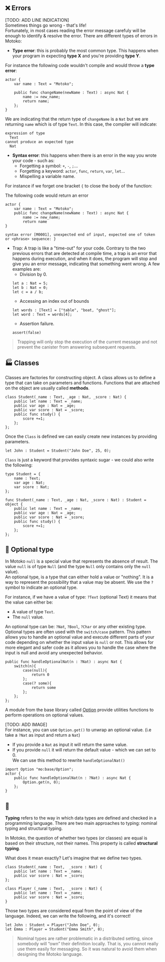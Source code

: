 



## ❌ Errors
[TODO: ADD LINE INDICATION] <br/>
Sometimes things go wrong - that's life! <br/> Fortunately, in most cases reading the error message carefuly will be enough to identify & resolve the error. 
There are different types of errors in Motoko:

- **Type error**: this is probably the most common type. This happens when your program in expecting **type X** and you're providing **type Y**. 

For instance the following code wouldn't compile and would throw a **type error**:
```motoko
actor {
    var name : Text = "Motoko";

    public func changeName(newName : Text) : async Nat {
        name := new_name;
        return name;
    };
}
```
We are indicating that the return type of `changeName` is a `Nat` but we are returning `name` which is of type `Text`. 
In this case, the compiler will indicate:
```motoko
expression of type
  Text
cannot produce an expected type
  Nat
```

- **Syntax error**: this happens when there is an error in the way you wrote your code - such as:
    - Forgetting a symbol: `+`, `-`, `;`...
    - Forgetting a keyword: `actor`, `func`, `return`, `var`, `let`...
    - Mispelling a variable name.

For instance if we forget one bracket `{` to close the body of the function:

The following code would return an error
```motoko
actor {
    var name : Text = "Motoko";
    public func changeName(newName : Text) : async Nat {
        name := new_name;
        return name
}
```
`syntax error [M0001], unexpected end of input, expected one of token or <phrase> sequence: }`

- Trap: A trap is like a "time-out" for your code. Contrary to the two previous errors that are detected at compile time, a trap is an error that happens during execution, and when it does, the program will stop and give you an error message, indicating that something went wrong. A few examples are:
    - Division by 0. 
    ```motoko
    let a : Nat = 5;
    let b : Nat = 0;
    let c = a / b;
    ```
    - Accessing an index out of bounds 
    ```motoko
    let words : [Text] = ["table", "boat, "ghost"];
    let word : Text = words[4];
    ```
    - Assertion failure.
    ```motoko
    assert(false)
    ```

> Trapping will only stop the execution of the current message and not prevent the canister from answering subsequent requests.
## 🏭 Classes
Classes are factories for constructing object. A class allows us to define a type that can take on parameters and functions. Functions that are attached on the object are usually called **methods**.
```motoko
class Student(_name : Text, _age : Nat, _score : Nat) {
    public let name : Text = _name;
    public var age : Nat = _age;
    public var score : Nat = _score;
    public func study() {
        score +=1;
    };
};
```
Once the `Class` is defined we can easily create new instances by providing parameters.
```motoko
let John : Student = Student("John Doe", 25, 0);
``` 

`Class` is just a keyword that provides syntaxic sugar - we could also write the following: 
```motoko
type Student = {
    name : Text;
    var age : Nat;
    var score : Nat;
};

func Student(_name : Text, _age : Nat, _score : Nat) : Student = object {
    public let name : Text = _name;
    public var age : Nat = _age;
    public var score : Nat = _score;
    public func study() {
        score +=1;
    };
};
```

## 🫙 Optional type
In Motoko `null` is a special value that represents the absence of result. The value `null` is of type `Null` (and the type `Null` only contains only the `null` value). <br/> 
An optional type, is a type that can either hold a value or "nothing". It is a way to represent the possibility that a value may be absent. We use the `?` symbol to indicate an optional type.
<br/>

For instance, if we have a value of type: `?Text` (optional Text) it means that the value can either be:
- A value of type `Text`.
- The `null` value.

An optional type can be: `?Nat`, `?Bool`, `?Char` or any other existing type.
Optional types are often used with the `switch/case` pattern. This pattern allows you to handle an optional value and execute different parts of your code depending on whether the input value is `null` or not. This allows for more elegant and safer code as it allows you to handle the case where the input is null and avoid any unexpected behavior.

```motoko
public func handleOptionalNat(n : ?Nat) : async Nat {
    switch(n){
        case(null){
            return 0
        };
        case(? some){
            return some
        };
    };
};
```

A module from the base library called [Option](https://internetcomputer.org/docs/current/developer-docs/build/cdks/motoko-dfinity/base/Option) provide utilities functions to perform operations on optional values.

[TODO: ADD IMAGE] 
<br/>
For instance, you can use `Option.get()` to unwrap an optional value. (i.e take a `?Nat` as input and return a `Nat`)
- If you provide a `Nat` as input it will return the same value.
- If you provide `null` it will return the default value - which we can set to 0. <br/>
We can use this method to rewrite `handleOptionalNat()` 
```motoko
import Option "mo:base/Option";
actor {
    public func handleOptionalNat(n : ?Nat) : async Nat {
        Option.get(n, 0);
    };
}
```

## 🔮 

**Typing** refers to the way in which data types are defined and checked in a programming language. There are two main approaches to typing: nominal typing and structural typing.

In Motoko, the question of whether two types (or classes) are equal is based on their structure, not their names. This property is called **structural typing**. <br/>

What does it mean exactly? Let's imagine that we define two types.

```motoko
class Student(_name : Text,  _score : Nat) {
    public let name : Text = _name;
    public var score : Nat = _score;
};  

class Player (_name : Text,  _score : Nat) {
    public let name : Text = _name;
    public var score : Nat = _score;
}
```
Those two types are considered equal from the point of view of the language. 
Indeed, we can write the following, and it's correct! 
```motoko
let John : Student = Player("John Doe", 0);
let Emma : Player = Student("Emma Smith", 0);
```

> Nominal types are rather problematic in a distributed setting, since somebody will “own” their definition locally. That is, you cannot really use them easily for messaging. So it was natural to avoid them when designing the Motoko language. 

